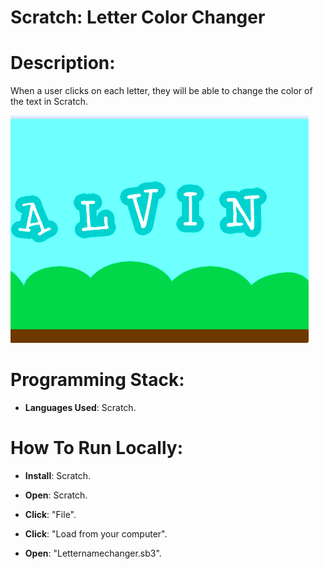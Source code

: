 # Scratch: Letter Color Changer

# Description: 

When a user clicks on each letter, they will be able to change the color of the text in Scratch.

![Image of LetterColorChanger](https://github.com/al11588/LetterColorChanger/blob/master/Screenshot.png)

# Programming Stack: 
*	**Languages Used**: Scratch.


# How To Run Locally:

*	**Install**: Scratch.

*	**Open**: Scratch.

*	**Click**: "File".

*	**Click**: "Load from your computer".

*	**Open**: "Letternamechanger.sb3".

